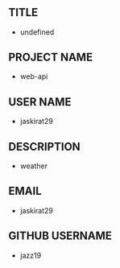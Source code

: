 # 

## TITLE
- undefined

## PROJECT NAME
- web-api

## USER NAME
- jaskirat29

## DESCRIPTION
- weather

## EMAIL
- jaskirat29

## GITHUB USERNAME
- jazz19

